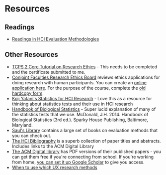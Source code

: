 # Resources

## Readings

* [Readings in HCI Evaluation Methodologies](http://www.hcitang.org/pmwiki.php/Teaching/CPSC681Readings)

## Other Resources

* [TCPS 2 Core Tutorial on Research Ethics](http://www.pre.ethics.gc.ca/eng/education/tutorial-didacticiel/) - This needs to be completed and the certificate submitted to me.
* [Conjoint Faculties Research Ethics Board](http://www.ucalgary.ca/research/researchers/ethics-compliance/cfreb) reviews ethics applications for doing research with human participants. You can create an [online application here](http://iriss.ucalgary.ca). For the purpose of the course, complete the [old hardcopy form](cfreb-application-form.doc).
* [Koji Yatani's Statistics for HCI Research](http://yatani.jp/teaching/doku.php?id=hcistats:start) - Love this as a resource for thinking about statistics tests and their use in HCI research
* [Handbook of Biological Statistics](http://www.biostathandbook.com/index.html) - Super lucid explanation of many of the statistics tests that we use. McDonald, J.H. 2014. Handbook of Biological Statistics (3rd ed.). Sparky House Publishing, Baltimore, Maryland.
* [Saul's Library](http://saul.cpsc.ucalgary.ca/pmwiki.php/HCIResources/HCIBooksSaulsLibrary) contains a large set of books on evaluation methods that you can check out.
* [The HCI Bibliography](http://www.hcibib.org/) is a superb collection of paper titles and abstracts. Includes links to the ACM Digital Library
* [The ACM Digital library](http://www.acm.org/dl) has PDF versions of their published papers - you can get them free if you're connecting from school. If you're working from home, [you can set it up Google Scholar](http://ricelab.cpsc.ucalgary.ca/pmwiki.php/Resources/GoogleScholarHOWTO) to give you access.
* [When to use which UX research methods](http://www.nngroup.com/articles/which-ux-research-methods/)